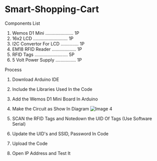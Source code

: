 # Smart-Shopping-Cart

Components List 

1. Wemos D1 Mini ...................... 1P
2. 16x2 LCD ........................... 1P
3. I2C Convertor For LCD .............. 1P
4. EM18 RFID Reader ................... 1P
5. RFID Tags .......................... 5P
6. 5 Volt Power Supply ................ 1P


Process 
1. Download Arduino IDE
2. Include the Libraries Used In the Code
3. Add the Wemos D1 Mini Board In Arduino
4. Make the Circuit as Show In Diagram
![Image 4](https://user-images.githubusercontent.com/87562668/176695793-ffa29638-69c1-4dad-bae6-7efad1f7ad5d.png)

5. SCAN the RFID Tags and Notedown the UID Of Tags (Use Software Serial)
6. Update the UID's and SSID, Password In Code
7. Upload the Code
8. Open IP Address and Test It
